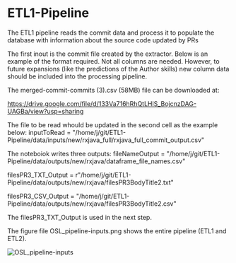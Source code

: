 # ETL1-Pipeline

The ETL1 pipeline reads the commit data and process it to populate the database with information about the source code updated by PRs

The first inout is the commit file created by the extractor. Below is an example of the format required. Not all columns are needed. However, to future expansions (like the predictions of the Author skills) new column data should be included into the processing pipeline.

The merged-commit-commits (3).csv (58MB) file can be downloaded at:

https://drive.google.com/file/d/133Va716hRhQtLHlS_BojcnzDAG-UAGBa/view?usp=sharing

The file to be read whould be updated in the second cell as the example below:
inputToRead = "/home/j/git/ETL1-Pipeline/data/inputs/new/rxjava_full/rxjava_full_commit_output.csv"

The noteboiok writes three outputs:
fileNameOutput = "/home/j/git/ETL1-Pipeline/data/outputs/new/rxjava/dataframe_file_names.csv"

filesPR3_TXT_Output = r"/home/j/git/ETL1-Pipeline/data/outputs/new/rxjava/filesPR3BodyTitle2.txt"

filesPR3_CSV_Output = "/home/j/git/ETL1-Pipeline/data/outputs/new/rxjava/filesPR3BodyTitle2.csv"

The filesPR3_TXT_Output is used in the next step.

The figure file OSL_pipeline-inputs.png shows the entire pipeline (ETL1 and ETL2).

![OSL_pipeline-inputs](https://user-images.githubusercontent.com/34105280/212744629-529b7dc9-6a4e-4869-a7e5-2c2b51affdc8.png)
